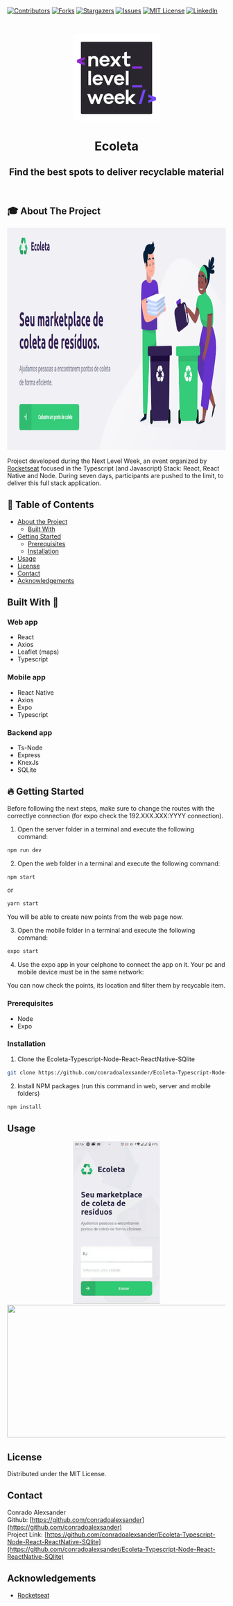<!--
*** Thanks for checking out this README Template. If you have a suggestion that would
*** make this better, please fork the Ecoleta-Typescript-Node-React-ReactNative-SQlite and create a pull request or simply open
*** an issue with the tag "enhancement".
*** Thanks again! Now go create something AMAZING! :D
***
***
***
*** To avoid retyping too much info. Do a search and replace for the following:
*** conradoalexsander, Ecoleta-Typescript-Node-React-ReactNative-SQlite, twitter_handle, email
-->

<!-- PROJECT SHIELDS -->
<!--
*** I'm using markdown "reference style" links for readability.
*** Reference links are enclosed in brackets [ ] instead of parentheses ( ).
*** See the bottom of this document for the declaration of the reference variables
*** for contributors-url, forks-url, etc. This is an optional, concise syntax you may use.
*** https://www.markdownguide.org/basic-syntax/#reference-style-links
-->
[![Contributors][contributors-shield]][contributors-url]
[![Forks][forks-shield]][forks-url]
[![Stargazers][stars-shield]][stars-url]
[![Issues][issues-shield]][issues-url]
[![MIT License][license-shield]][license-url]
[![LinkedIn][linkedin-shield]][linkedin-url]



<!-- PROJECT LOGO -->
<br />
<p align="center">
  <a href="https://github.com/conradoalexsander/Ecoleta-Typescript-Node-React-ReactNative-SQlite">
    <img src="images/nlw_README.png" alt="Logo" width="200" height="200">
  </a>

  <h1 align="center">Ecoleta</h1>

  <h2 align="center">
    Find the best spots to deliver recyclable material
  </h2>
    <br />
 
</p>

<!-- ABOUT THE PROJECT -->
## :mortar_board: About The Project

<p align="center">
<img
src="images/web-home-sample.png"
raw=true
alt="Web Home Screen" 
height="512px" 
/>
</p>

Project developed during the Next Level Week, an event organized by <a href="https://rocketseat.com.br/">Rocketseat</a> focused in the Typescript (and Javascript) Stack: React, React Native and Node. During seven days, participants are pushed to the limit, to deliver this full stack application.



<!-- TABLE OF CONTENTS -->
## :bookmark: Table of Contents

* [About the Project](#about-the-project)
  * [Built With](#built-with-:rocket:)
* [Getting Started](#getting-started)
  * [Prerequisites](#prerequisites)
  * [Installation](#installation)
* [Usage](#usage)
* [License](#license)
* [Contact](#contact)
* [Acknowledgements](#acknowledgements)





<!-- BUILT WITH -->
## Built With :rocket: 

### Web app
* []() React
* []() Axios
* []() Leaflet (maps)
* []() Typescript

### Mobile app
* []() React Native
* []() Axios
* []() Expo
* []() Typescript

### Backend app
* []() Ts-Node
* []() Express
* []() KnexJs
* []() SQLite

<!-- GETTING STARTED -->
## :fire: Getting Started

Before following the next steps, make sure to change the routes with the correctlye connection (for expo check the 192.XXX.XXX:YYYY connection).

1. Open the server folder in a terminal and execute the following command:
```sh
npm run dev
```
2. Open the web folder in a terminal and execute the following command:
```sh
npm start
```
or

```sh
yarn start
```
You will be able to create new points from the web page now.

3. Open the mobile folder in a terminal and execute the following command:
```sh
expo start
```

4. Use the expo app in your celphone to connect the app on it. Your pc and mobile device must be in the same network:

You can now check the points, its location and filter them by recycable item.

### Prerequisites

* []() Node
* []() Expo

### Installation
 
1. Clone the Ecoleta-Typescript-Node-React-ReactNative-SQlite
```sh
git clone https://github.com/conradoalexsander/Ecoleta-Typescript-Node-React-ReactNative-SQlite.git
```
2. Install NPM packages (run this command in web, server and mobile folders)
```sh
npm install
```
<!-- USAGE EXAMPLES -->
## Usage

<p align="center" float="left">
  <img src="images/mobile-screen-sample.gif" width="200" />
  <img src="images/Top Mercados.gif" width="680" height="306" /> 

</p>


<!-- LICENSE -->
## License

Distributed under the MIT License.


<!-- CONTACT -->
## Contact

Conrado Alexsander </br>
Github: [https://github.com/conradoalexsander](https://github.com/conradoalexsander) </br>
Project Link: [https://github.com/conradoalexsander/Ecoleta-Typescript-Node-React-ReactNative-SQlite](https://github.com/conradoalexsander/Ecoleta-Typescript-Node-React-ReactNative-SQlite)



<!-- ACKNOWLEDGEMENTS -->
## Acknowledgements

* []() <a href="https://rocketseat.com.br/">Rocketseat</a>






<!-- MARKDOWN LINKS & IMAGES -->
<!-- https://www.markdownguide.org/basic-syntax/#reference-style-links -->
[contributors-shield]: https://img.shields.io/github/contributors/conradoalexsander/Ecoleta-Typescript-Node-React-ReactNative-SQlite.svg?style=flat-square
[contributors-url]: https://github.com/conradoalexsander/Ecoleta-Typescript-Node-React-ReactNative-SQlite/graphs/contributors

[forks-shield]:  https://img.shields.io/github/forks/conradoalexsander/Ecoleta-Typescript-Node-React-ReactNative-SQlite.svg?style=flat-square

[forks-url]: https://github.com/conradoalexsander/Ecoleta-Typescript-Node-React-ReactNative-SQlite/network/members

[stars-shield]: https://img.shields.io/github/stars/conradoalexsander/Ecoleta-Typescript-Node-React-ReactNative-SQlite.svg?style=flat-square
[stars-url]: https://github.com/conradoalexsander/Ecoleta-Typescript-Node-React-ReactNative-SQlite/stargazers
[issues-shield]: https://img.shields.io/github/issues/conradoalexsander/Ecoleta-Typescript-Node-React-ReactNative-SQlite.svg?style=flat-square
[issues-url]: https://github.com/conradoalexsander/Ecoleta-Typescript-Node-React-ReactNative-SQlite/issues
[license-shield]: https://img.shields.io/github/license/conradoalexsander/Ecoleta-Typescript-Node-React-ReactNative-SQlite.svg?style=flat-square
[license-url]: https://github.com/conradoalexsander/Ecoleta-Typescript-Node-React-ReactNative-SQlite/blob/master/LICENSE.txt
[linkedin-shield]: https://img.shields.io/badge/-LinkedIn-black.svg?style=flat-square&logo=linkedin&colorB=555
[linkedin-url]: https://linkedin.com/in/conradoalexsander
[product-screenshot]: images/screenshot.png

